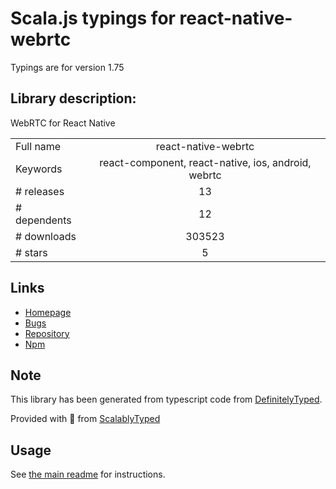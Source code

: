 
# Scala.js typings for react-native-webrtc

Typings are for version 1.75

## Library description:
WebRTC for React Native

|                    |                 |
| ------------------ | :-------------: |
| Full name          | react-native-webrtc |
| Keywords           | react-component, react-native, ios, android, webrtc |
| # releases         | 13 |
| # dependents       | 12 |
| # downloads        | 303523 |
| # stars            | 5 |

## Links
- [Homepage](https://github.com/react-native-webrtc/react-native-webrtc)
- [Bugs](https://github.com/react-native-webrtc/react-native-webrtc/issues)
- [Repository](https://github.com/react-native-webrtc/react-native-webrtc)
- [Npm](https://www.npmjs.com/package/react-native-webrtc)
    


## Note
This library has been generated from typescript code from [DefinitelyTyped](https://definitelytyped.org).

Provided with :purple_heart: from [ScalablyTyped](https://github.com/oyvindberg/ScalablyTyped)

## Usage
See [the main readme](../../readme.md) for instructions.


